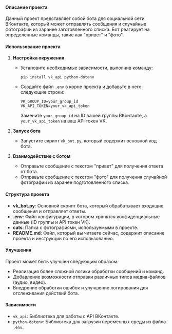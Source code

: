 
#### Описание проекта
Данный проект представляет собой бота для социальной сети ВКонтакте, который может отправлять сообщения и случайные фотографии из заранее заготовленного списка. Бот реагирует на определенные команды, такие как "привет" и "фото".

#### Использование проекта
1. **Настройка окружения**
   - Установите необходимые зависимости, выполнив команду:
     ```
     pip install vk_api python-dotenv
     ```
   - Создайте файл `.env` в корне проекта и добавьте в него следующие строки:
     ```
     VK_GROUP_ID=your_group_id
     VK_API_TOKEN=your_vk_api_token
     ```
     Замените `your_group_id` на ID вашей группы ВКонтакте, а `your_vk_api_token` на ваш API токен VK.

2. **Запуск бота**
   - Запустите скрипт `vk_bot.py`, который содержит основной код бота.

3. **Взаимодействие с ботом**
   - Отправьте сообщение с текстом "привет" для получения ответа от бота.
   - Отправьте сообщение с текстом "фото" для получения случайной фотографии из заранее подготовленного списка.

#### Структура проекта
- **vk_bot.py**: Основной скрипт бота, который обрабатывает входящие сообщения и отправляет ответы.
- **.env**: Файл конфигурации, в котором хранятся конфиденциальные данные (ID группы и API токен VK).
- **cats**: Папка с фотографиями, используемыми в проекте.
- **README.md**: Файл, который вы читаете сейчас, содержит описание проекта и инструкции по его использованию.

#### Улучшения
Проект может быть улучшен следующим образом:
- Реализация более сложной логики обработки сообщений и команд.
- Добавление возможности отправки различных типов медиа-файлов (аудио, видео).
- Внедрение обработки ошибок и улучшение логирования для отслеживания действий бота.

#### Зависимости
- `vk_api`: Библиотека для работы с API ВКонтакте.
- `python-dotenv`: Библиотека для загрузки переменных среды из файла `.env`.
